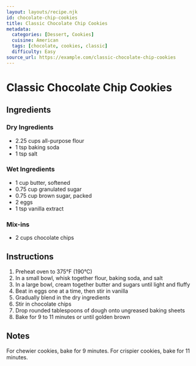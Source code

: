 ```yaml
---
layout: layouts/recipe.njk
id: chocolate-chip-cookies
title: Classic Chocolate Chip Cookies
metadata:
  categories: [Dessert, Cookies]
  cuisine: American
  tags: [chocolate, cookies, classic]
  difficulty: Easy
source_url: https://example.com/classic-chocolate-chip-cookies
---
```


# Classic Chocolate Chip Cookies

## Ingredients

### Dry Ingredients
- 2.25 cups all-purpose flour
- 1 tsp baking soda
- 1 tsp salt

### Wet Ingredients
- 1 cup butter, softened
- 0.75 cup granulated sugar
- 0.75 cup brown sugar, packed
- 2 eggs
- 1 tsp vanilla extract

### Mix-ins
- 2 cups chocolate chips

## Instructions

1. Preheat oven to 375°F (190°C)
2. In a small bowl, whisk together flour, baking soda, and salt
3. In a large bowl, cream together butter and sugars until light and fluffy
4. Beat in eggs one at a time, then stir in vanilla
5. Gradually blend in the dry ingredients
6. Stir in chocolate chips
7. Drop rounded tablespoons of dough onto ungreased baking sheets
8. Bake for 9 to 11 minutes or until golden brown

## Notes
For chewier cookies, bake for 9 minutes. For crispier cookies, bake for 11 minutes. 